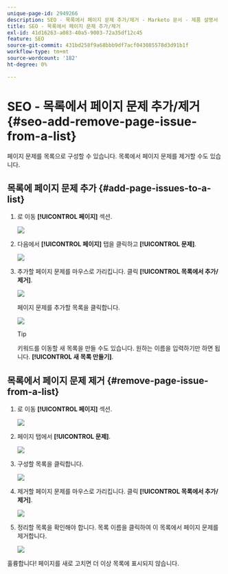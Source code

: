 ```yaml
---
unique-page-id: 2949266
description: SEO - 목록에서 페이지 문제 추가/제거 - Marketo 문서 - 제품 설명서
title: SEO - 목록에서 페이지 문제 추가/제거
exl-id: 41d16263-a083-40a5-9003-72a35df12c45
feature: SEO
source-git-commit: 431bd258f9a68bbb9df7acf043085578d3d91b1f
workflow-type: tm+mt
source-wordcount: '182'
ht-degree: 0%

---
```


# SEO - 목록에서 페이지 문제 추가/제거 {#seo-add-remove-page-issue-from-a-list}

페이지 문제를 목록으로 구성할 수 있습니다. 목록에서 페이지 문제를 제거할 수도 있습니다.

## 목록에 페이지 문제 추가 {#add-page-issues-to-a-list}

1. 로 이동 **[!UICONTROL 페이지]** 섹션.

   ![](assets/image2014-9-18-14-3a3-3a10.png)

1. 다음에서 **[!UICONTROL 페이지]** 탭을 클릭하고 **[!UICONTROL 문제]**.

   ![](assets/image2014-9-18-14-3a3-3a18.png)

1. 추가할 페이지 문제를 마우스로 가리킵니다. 클릭 **[!UICONTROL 목록에서 추가/제거]**.

   ![](assets/image2014-9-18-14-3a3-3a40.png)

   페이지 문제를 추가할 목록을 클릭합니다.

   ![](assets/image2014-9-18-14-3a3-3a44.png)

   >[!TIP]
   >
   >키워드를 이동할 새 목록을 만들 수도 있습니다. 원하는 이름을 입력하기만 하면 됩니다. **[!UICONTROL 새 목록 만들기]**.

## 목록에서 페이지 문제 제거 {#remove-page-issue-from-a-list}

1. 로 이동 **[!UICONTROL 페이지]** 섹션.

   ![](assets/image2014-9-18-14-3a4-3a8.png)

1. 페이지 탭에서 **[!UICONTROL 문제]**.

   ![](assets/image2014-9-18-14-3a4-3a22.png)

1. 구성할 목록을 클릭합니다.

   ![](assets/image2014-9-18-14-3a4-3a29.png)

1. 제거할 페이지 문제를 마우스로 가리킵니다. 클릭 **[!UICONTROL 목록에서 추가/제거]**.

   ![](assets/image2014-9-18-14-3a4-3a38.png)

1. 정리할 목록을 확인해야 합니다. 목록 이름을 클릭하여 이 목록에서 페이지 문제를 제거합니다.

   ![](assets/image2014-9-18-14-3a4-3a52.png)

훌륭합니다! 페이지를 새로 고치면 더 이상 목록에 표시되지 않습니다.
